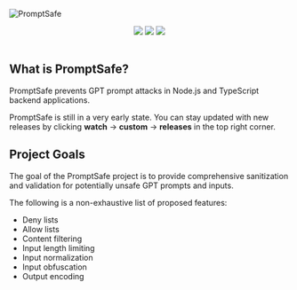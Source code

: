![PromptSafe](https://i.imgur.com/a41Ht6V.png)

<div align="center">
  <a href="https://github.com/GPTSafe/PromptSafe/blob/main/CONTRIBUTING.md"><img src="https://img.shields.io/badge/PRs-welcome-brightgreen.svg" /></a>
  <a href="https://github.com/GPTSafe/PromptSafe/blob/main/LICENSE"><img src="https://img.shields.io/badge/license-Apache%202-blue" /></a>
    <a href="https://www.npmjs.com/package/promptsafe"><img src="https://img.shields.io/npm/v/promptsafe" /></a>
  <br />
  <br />
</div>

## What is PromptSafe?
PromptSafe prevents GPT prompt attacks in Node.js and TypeScript backend applications.

PromptSafe is still in a very early state. You can stay updated with new releases by clicking **watch** -> **custom** -> **releases** in the top right corner.

## Project Goals
The goal of the PromptSafe project is to provide comprehensive sanitization and validation for potentially unsafe GPT prompts and inputs. 

The following is a non-exhaustive list of proposed features:
* Deny lists
* Allow lists
* Content filtering
* Input length limiting
* Input normalization
* Input obfuscation
* Output encoding